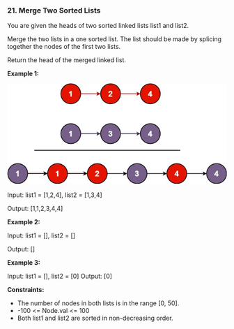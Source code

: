 ### 21. Merge Two Sorted Lists

You are given the heads of two sorted linked lists list1 and list2.

Merge the two lists in a one sorted list. The list should be made by splicing together the nodes of the first two lists.

Return the head of the merged linked list.

**Example 1:**

![](merge_ex1.jpg)

Input: list1 = [1,2,4], list2 = [1,3,4]

Output: [1,1,2,3,4,4]

**Example 2:**

Input: list1 = [], list2 = []

Output: []

**Example 3:**

Input: list1 = [], list2 = [0]
Output: [0]

**Constraints:**
- The number of nodes in both lists is in the range [0, 50].
- -100 <= Node.val <= 100
- Both list1 and list2 are sorted in non-decreasing order.

